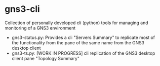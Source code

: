 # gns3-cli
Collection of personally developed cli (python) tools for managing and monitoring of a GNS3 environment

* gns3-status.py: Provides a cli "Servers Summary" to replicate most of the functionality from the pane of the same name from the GNS3 desktop client
* gns3-ts.py: [WORK IN PROGRESS] cli replication of the GNS3 desktop client pane "Topology Summary"
